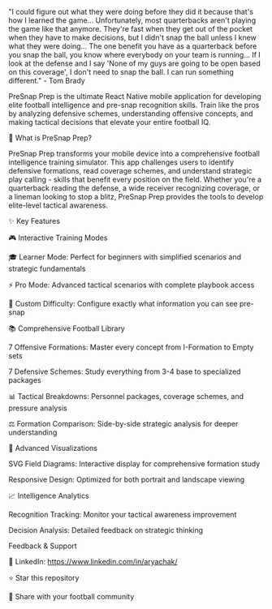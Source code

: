 "I could figure out what they were doing before they did it because that's how I learned the game... Unfortunately, most quarterbacks aren't playing the game like that anymore. They're fast when they get out of the pocket when they have to make decisions, but I didn't snap the ball unless I knew what they were doing... The one benefit you have as a quarterback before you snap the ball, you know where everybody on your team is running... If I look at the defense and I say 'None of my guys are going to be open based on this coverage', I don't need to snap the ball. I can run something different." - Tom Brady


PreSnap Prep is the ultimate React Native mobile application for developing elite football intelligence and pre-snap recognition skills. Train like the pros by analyzing defensive schemes, understanding offensive concepts, and making tactical decisions that elevate your entire football IQ.


🎯 What is PreSnap Prep?

PreSnap Prep transforms your mobile device into a comprehensive football intelligence training simulator. This app challenges users to identify defensive formations, read coverage schemes, and understand strategic play calling - skills that benefit every position on the field. Whether you're a quarterback reading the defense, a wide receiver recognizing coverage, or a lineman looking to stop a blitz, PreSnap Prep provides the tools to develop elite-level tactical awareness.

✨ Key Features

🎮 Interactive Training Modes

  🎓 Learner Mode: Perfect for beginners with simplified scenarios and strategic fundamentals
  
  ⚡ Pro Mode: Advanced tactical scenarios with complete playbook access
  
  🔧 Custom Difficulty: Configure exactly what information you can see pre-snap
  
📚 Comprehensive Football Library

  7 Offensive Formations: Master every concept from I-Formation to Empty sets
  
  7 Defensive Schemes: Study everything from 3-4 base to specialized packages
  
  📊 Tactical Breakdowns: Personnel packages, coverage schemes, and pressure analysis
  
  ⚖️ Formation Comparison: Side-by-side strategic analysis for deeper understanding
  
🎨 Advanced Visualizations

  SVG Field Diagrams: Interactive display for comprehensive formation study
  
  Responsive Design: Optimized for both portrait and landscape viewing
  
📈 Intelligence Analytics

  Recognition Tracking: Monitor your tactical awareness improvement
  
  Decision Analysis: Detailed feedback on strategic thinking
  

Feedback & Support

  📧 LinkedIn: https://www.linkedin.com/in/aryachak/
  
  ⭐ Star this repository
  
  🔄 Share with your football community
